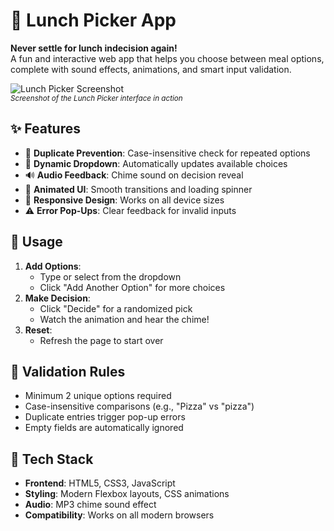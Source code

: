 # 🍱 Lunch Picker App

**Never settle for lunch indecision again!**  
A fun and interactive web app that helps you choose between meal options, complete with sound effects, animations, and smart input validation.

![Lunch Picker Screenshot](https://i.ibb.co/7JBgcWs7/2992fe2d-00c4-4929-b7bb-8d255d37f71e.jpg)  
<sub><em>Screenshot of the Lunch Picker interface in action</em></sub>

## ✨ Features
- 🚫 **Duplicate Prevention**: Case-insensitive check for repeated options
- 🎯 **Dynamic Dropdown**: Automatically updates available choices
- 🔊 **Audio Feedback**: Chime sound on decision reveal
- 🎨 **Animated UI**: Smooth transitions and loading spinner
- 📱 **Responsive Design**: Works on all device sizes
- ⚠️ **Error Pop-Ups**: Clear feedback for invalid inputs

## 🍕 Usage
1. **Add Options**:  
   - Type or select from the dropdown
   - Click "Add Another Option" for more choices
2. **Make Decision**:  
   - Click "Decide" for a randomized pick
   - Watch the animation and hear the chime!
3. **Reset**:  
   - Refresh the page to start over

## 🚨 Validation Rules
- Minimum 2 unique options required
- Case-insensitive comparisons (e.g., "Pizza" vs "pizza")
- Duplicate entries trigger pop-up errors
- Empty fields are automatically ignored

## 🌟 Tech Stack
- **Frontend**: HTML5, CSS3, JavaScript
- **Styling**: Modern Flexbox layouts, CSS animations
- **Audio**: MP3 chime sound effect
- **Compatibility**: Works on all modern browsers
